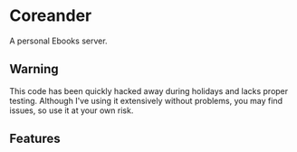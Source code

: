 # Coreander

A personal Ebooks server.

## Warning

This code has been quickly hacked away during holidays and lacks proper testing. Although I've using it extensively without problems, you may find issues, so use it at your own risk.
## Features

